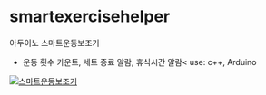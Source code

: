 # smartexercisehelper
아두이노 스마트운동보조기
- 운동 횟수 카운트, 세트 종료 알람, 휴식시간 알람<
use: c++, Arduino

[![스마트운동보조기](http://img.youtube.com/vi/taXZsPlkWdA/0.jpg)](https://youtu.be/taXZsPlkWdA?t=0s) 
